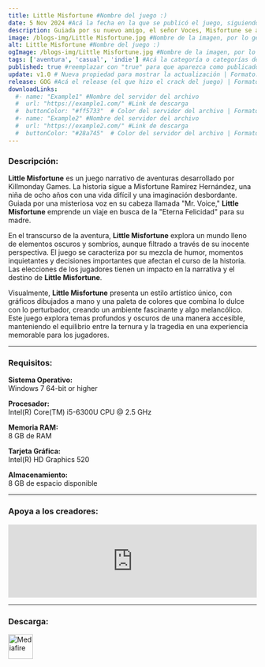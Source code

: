 ```yaml
---
title: Little Misfortune #Nombre del juego :)
date: 5 Nov 2024 #Acá la fecha en la que se publicó el juego, siguiendo este formato: Dia "30", Mes "Oct", Año "2024" = como debe quedar: 30 Oct 2024
description: Guiada por su nuevo amigo, el señor Voces, Misfortune se adentra en el bosque, donde se desvelarán grandes misterios, pero también vivirá grandes infortunios. #Acá una mini descripción del juego
image: /blogs-img/Little Misfortune.jpg #Nombre de la imagen, por lo general es exactamente el mismo nombre que el juego excluyendo lo ":" (Dos puntos)
alt: Little Misfortune #Nombre del juego :)
ogImage: /blogs-img/Little Misfortune.jpg #Nombre de la imagen, por lo general es exactamente el mismo nombre que el juego excluyendo lo ":" (Dos puntos)
tags: ['aventura', 'casual', 'indie'] #Acá la categoría o categorías del juego, si es más de una se coloca en este formato: ['categoría1', 'categoría2']
published: true #reemplazar con "true" para que aparezca como publicado
update: v1.0 # Nueva propiedad para mostrar la actualización | Formato: v1.0.0
release: GOG #Acá el release (el que hizo el crack del juego) | Formato: Nicolhetti
downloadLinks:
  #- name: "Example1" #Nombre del servidor del archivo
  #  url: "https://example1.com/" #Link de descarga
  #  buttonColor: "#ff5733"  # Color del servidor del archivo | Formato hexadecimal | MediaFire: #0171F0 | Buzzheavier: #FF6600 |
  #- name: "Example2" #Nombre del servidor del archivo
  #  url: "https://example2.com/" #Link de descarga
  #  buttonColor: "#28a745"  # Color del servidor del archivo | Formato hexadecimal | MediaFire: #0171F0 | Buzzheavier: #FF6600 |
---
```


<!--En VSCode seleccionando una palabra, por ejemplo: "Little Misfortune" y apretando Ctrl+F2 se seleccionan todas las palabras iguales-->

### Descripción:
**Little Misfortune** es un juego narrativo de aventuras desarrollado por Killmonday Games. La historia sigue a Misfortune Ramirez Hernández, una niña de ocho años con una vida difícil y una imaginación desbordante. Guiada por una misteriosa voz en su cabeza llamada "Mr. Voice," **Little Misfortune** emprende un viaje en busca de la "Eterna Felicidad" para su madre.

En el transcurso de la aventura, **Little Misfortune** explora un mundo lleno de elementos oscuros y sombríos, aunque filtrado a través de su inocente perspectiva. El juego se caracteriza por su mezcla de humor, momentos inquietantes y decisiones importantes que afectan el curso de la historia. Las elecciones de los jugadores tienen un impacto en la narrativa y el destino de **Little Misfortune**.

Visualmente, **Little Misfortune** presenta un estilo artístico único, con gráficos dibujados a mano y una paleta de colores que combina lo dulce con lo perturbador, creando un ambiente fascinante y algo melancólico. Este juego explora temas profundos y oscuros de una manera accesible, manteniendo el equilibrio entre la ternura y la tragedia en una experiencia memorable para los jugadores.
<!--Prompt para Chat-GPT: Hazme una descripción para el juego "Little Misfortune" y cada que menciones "Little Misfortune" ponlo en negrita -->

---

### Requisitos:
**Sistema Operativo:**  
Windows 7 64-bit or higher

**Procesador:**  
Intel(R) Core(TM) i5-6300U CPU @ 2.5 GHz

**Memoria RAM:**  
8 GB de RAM

**Tarjeta Gráfica:**  
Intel(R) HD Graphics 520

**Almacenamiento:**  
8 GB de espacio disponible

<!--Si falta o sobra un requisito se quita o se agrega manteniendo el mismo formato-->

---

### Apoya a los creadores:
<iframe src="https://store.steampowered.com/widget/714120/" frameborder="0" style="background-color: transparent; width: 100% !important; aspect-ratio: 646 / 190;"></iframe>

<!--Reemplazar los numeros (AppID) del juego (en este caso 2668510) por el numero (AppID) correspondiente con el juego a publicar-->
<!--El AppID se encuentra en la URL del Juego en Steam-->

---

### Descarga:

[<img src="https://gist.github.com/cxmeel/0dbc95191f239b631c3874f4ccf114e2/raw/download.svg" alt="Mediafire" height="50" />](https://www.mediafire.com/file/d1a8brm2hotewuf/Little_Misfortune.zip/files)

<!-- # se debe reemplazar por el link de descarga-->

<!--NOMBRE-DEL-SERVICIO se debe reemplazar por el servicio donde está subido el juego-->